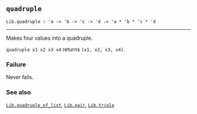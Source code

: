 ## `quadruple`

``` hol4
Lib.quadruple : 'a -> 'b -> 'c -> 'd -> 'a * 'b * 'c * 'd
```

------------------------------------------------------------------------

Makes four values into a quadruple.

`quadruple x1 x2 x3 x4` returns `(x1, x2, x3, x4)`.

### Failure

Never fails.

### See also

[`Lib.quadruple_of_list`](#Lib.quadruple_of_list),
[`Lib.pair`](#Lib.pair), [`Lib.triple`](#Lib.triple)
